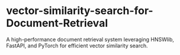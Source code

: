 # vector-similarity-search-for-Document-Retrieval
A high-performance document retrieval system leveraging HNSWlib, FastAPI, and PyTorch for efficient vector similarity search.

